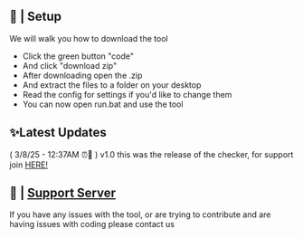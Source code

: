 ## 📝 | Setup

We will walk you how to download the tool
 - Click the green button "code"
 - And click "download zip"
 - After downloading open the .zip
 - And extract the files to a folder on your desktop
 - Read the config for settings if you'd like to change them
 - You can now open run.bat and use the tool

## ✨Latest Updates

( 3/8/25 - 12:37AM ⏰📅 ) v1.0 this was the release of the checker, for support join [HERE!](https://discord.gg/nfo)

## 📝 | [Support Server](https://discord.gg/nfo)

If you have any issues with the tool, or are trying to contribute and are having issues with coding please contact us

